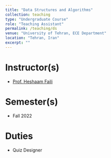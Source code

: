 ```yaml
---
title: "Data Structures and Algorithms"
collection: teaching
type: "Undergraduate Course"
role: "Teaching Assistant"
permalink: /teaching/ds
venue: "University of Tehran, ECE Department"
location: "Tehran, Iran"
excerpt: ""
---
```


Instructor(s)
======

- [Prof. Heshaam Faili](https://scholar.google.se/citations?user=m5tCFEoAAAAJ&hl=en)

Semester(s)
======

- Fall 2022

Duties
======

- Quiz Designer
